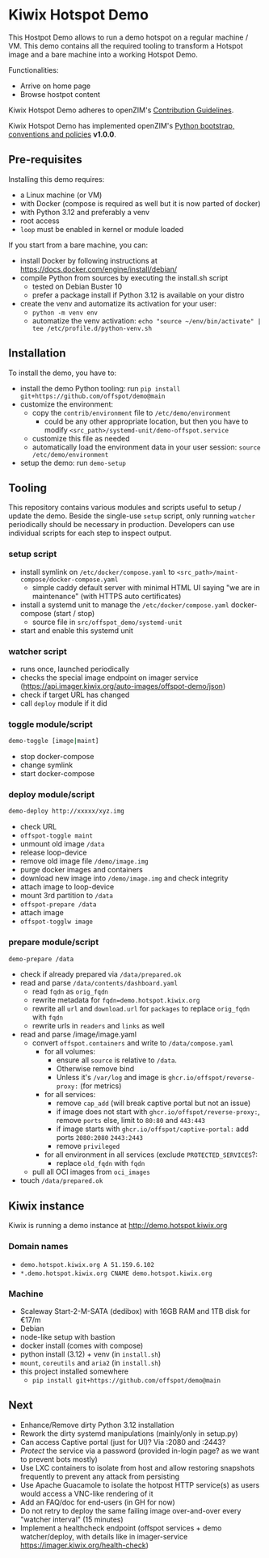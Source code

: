 # Kiwix Hotspot Demo

This Hostpot Demo allows to run a demo hotspot on a regular machine / VM. This demo contains all the required tooling to transform a Hotspot image and a bare machine into a working Hotspot Demo.

Functionalities:
- Arrive on home page
- Browse hostpot content

Kiwix Hotspot Demo adheres to openZIM's [Contribution Guidelines](https://github.com/openzim/overview/wiki/Contributing).

Kiwix Hotspot Demo has implemented openZIM's [Python bootstrap, conventions and policies](https://github.com/openzim/_python-bootstrap/docs/Policy.md) **v1.0.0**.

## Pre-requisites

Installing this demo requires:

- a Linux machine (or VM)
- with Docker (compose is required as well but it is now parted of docker)
- with Python 3.12 and preferably a venv
- root access
- `loop` must be enabled in kernel or module loaded

If you start from a bare machine, you can:

- install Docker by following instructions at https://docs.docker.com/engine/install/debian/
- compile Python from sources by executing the install.sh script
  - tested on Debian Buster 10
  - prefer a package install if Python 3.12 is available on your distro
- create the venv and automatize its activation for your user:
  - `python -m venv env`
  - automatize the venv activation: `echo "source ~/env/bin/activate" | tee /etc/profile.d/python-venv.sh`

## Installation

To install the demo, you have to:

- install the demo Python tooling: run `pip install git+https://github.com/offspot/demo@main`
- customize the environment:
  - copy the `contrib/environment` file to `/etc/demo/environment`
    - could be any other appropriate location, but then you have to modify `<src_path>/systemd-unit/demo-offspot.service`
  - customize this file as needed
  - automatically load the environment data in your user session: `source /etc/demo/environment`
- setup the demo: run `demo-setup`

## Tooling

This repository contains various modules and scripts useful to setup / update the demo. Beside the single-use `setup` script, only running `watcher` periodically should be necessary in production. Developers can use individual scripts for each step to inspect output.

### setup script

- install symlink on `/etc/docker/compose.yaml` to `<src_path>/maint-compose/docker-compose.yaml`
  - simple caddy default server with minimal HTML UI saying "we are in maintenance" (with HTTPS auto certificates)
- install a systemd unit to manage the `/etc/docker/compose.yaml` docker-compose (start / stop)
  - source file in `src/offspot_demo/systemd-unit`
- start and enable this systemd unit

### watcher script

- runs once, launched periodically
- checks the special image endpoint on imager service (https://api.imager.kiwix.org/auto-images/offspot-demo/json)
- check if target URL has changed
- call `deploy` module if it did

### toggle module/script

```sh
demo-toggle [image|maint]
```

- stop docker-compose
- change symlink
- start docker-compose

### deploy module/script

```sh
demo-deploy http://xxxxx/xyz.img
```

- check URL
- `offspot-toggle maint`
- unmount old image `/data`
- release loop-device
- remove old image file `/demo/image.img`
- purge docker images and containers
- download new image into `/demo/image.img` and check integrity
- attach image to loop-device
- mount 3rd partition to `/data`
- `offspot-prepare /data`
- attach image
- `offspot-togglw image`


### prepare module/script

```sh
demo-prepare /data
```

- check if already prepared via `/data/prepared.ok`
- read and parse `/data/contents/dashboard.yaml`
  - read `fqdn` as `orig_fqdn`
  - rewrite metadata for `fqdn=demo.hotspot.kiwix.org`
  - rewrite all `url` and `download.url` for `packages` to replace `orig_fqdn` with `fqdn`
  - rewrite urls in `readers` and `links` as well
- read and parse /image/image.yaml
  - convert `offspot.containers` and write to `/data/compose.yaml`
    - for all volumes:
      - ensure all `source` is relative to `/data`.
      - Otherwise remove bind
      - Unless it's `/var/log` and image is `ghcr.io/offspot/reverse-proxy:` (for metrics)
    - for all services:
      - remove `cap_add` (will break captive portal but not an issue)
      - if image does not start with `ghcr.io/offspot/reverse-proxy:`, remove `ports` else, limit to `80:80` and `443:443`
      - if image starts with `ghcr.io/offspot/captive-portal:` add ports `2080:2080` `2443:2443`
      - remove `privileged`
    - for all environment in all services (exclude `PROTECTED_SERVICES`?:
      - replace `old_fqdn` with `fqdn`
  - pull all OCI images from `oci_images`
- touch `/data/prepared.ok`

## Kiwix instance

Kiwix is running a demo instance at http://demo.hotspot.kiwix.org

### Domain names

- `demo.hotspot.kiwix.org A 51.159.6.102`
- `*.demo.hotspot.kiwix.org CNAME demo.hotspot.kiwix.org`

### Machine

- Scaleway Start-2-M-SATA (dedibox) with 16GB RAM and 1TB disk for €17/m
- Debian
- node-like setup with bastion
- docker install (comes with compose)
- python install (3.12) + venv (in `install.sh`)
- `mount`, `coreutils` and `aria2` (in `install.sh`)
- this project installed somewhere
  - `pip install git+https://github.com/offspot/demo@main`

## Next

- Enhance/Remove dirty Python 3.12 installation
- Rework the dirty systemd manipulations (mainly/only in setup.py)
- Can access Captive portal (just for UI)? Via :2080 and :2443?
- *Protect* the service via a password (provided in-login page? as we want to prevent bots mostly)
- Use LXC containers to isolate from host and allow restoring snapshots frequently to prevent any attack from persisting
- Use Apache Guacamole to isolate the hotpost HTTP service(s) as users would access a VNC-like rendering of it
- Add an FAQ/doc for end-users (in GH for now)
- Do not retry to deploy the same failing image over-and-over every "watcher interval" (15 minutes)
- Implement a healthcheck endpoint (offspot services + demo watcher/deploy, with details like in imager-service https://imager.kiwix.org/health-check)
